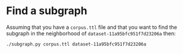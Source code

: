 # Find a subgraph

Assuming that you have a `corpus.ttl` file and that you want to find
the subgraph in the neighborhood of `dataset-11a95bfc951f7d23206a`
then:

```
./subgraph.py corpus.ttl dataset-11a95bfc951f7d23206a
```
